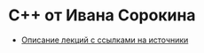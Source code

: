 # С++ от Ивана Сорокина

- [Описание лекций с ссылками на источники](https://github.com/boorlakov/zettelkasten/blob/main/university/с%20%26%20c%2B%2B/overview.md)
